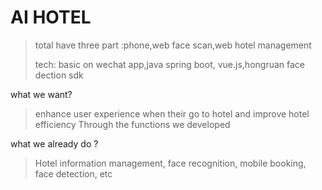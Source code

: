# AI HOTEL

> total have three part :phone,web face scan,web hotel management
>
> tech: basic on wechat app,java spring boot, vue.js,hongruan face dection sdk

what we want?

> enhance user experience when their  go to hotel and improve hotel efficiency Through the functions we developed

what we already do ?

> Hotel information management, face recognition, mobile booking, face detection, etc